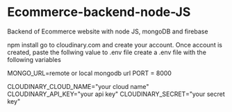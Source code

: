 # Ecommerce-backend-node-JS
Backend of Ecommerce website with node JS, mongoDB and firebase

npm install
go to cloudinary.com and create your account. Once account is created, paste the follwing value to .env file
create a .env file with the following variables

MONGO_URL=remote or local mongodb url
PORT = 8000

CLOUDINARY_CLOUD_NAME="your cloud name"
CLOUDINARY_API_KEY="your api key"
CLOUDINARY_SECRET="your secret key"
